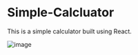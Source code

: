 # Simple-Calcluator
Тhis is a simple calculator built using React.

![image](https://github.com/Alex7509/Simple-Calcluator/assets/117475285/34a1a5bb-ca59-49b8-9c69-be65cf22bb77)
